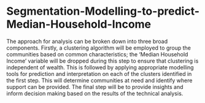 # Segmentation-Modelling-to-predict-Median-Household-Income

The approach for analysis can be broken down into three broad components. 
Firstly, a clustering algorithm will be employed to group the communities based on common characteristics; the ‘Median Household Income’ variable will be dropped during this step to ensure that 
clustering  is  independent  of  wealth.  This  is  followed  by  applying  appropriate  modelling  tools  for prediction  and  interpretation  on  each  of  the  clusters  identified  in  the  first  step.  This  will  determine 
communities at need and identify where support can be provided. The final step will be to provide insights and inform decision making based on the results of the technical analysis.
